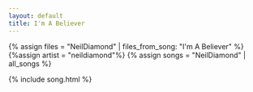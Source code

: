 ```yaml
---
layout: default
title: I'm A Believer
---
```


{% assign files = "NeilDiamond" | files_from_song: "I'm A Believer" %}
{%assign artist = "neildiamond"%}
{% assign songs = "NeilDiamond" | all_songs %}

 
{% include song.html %}